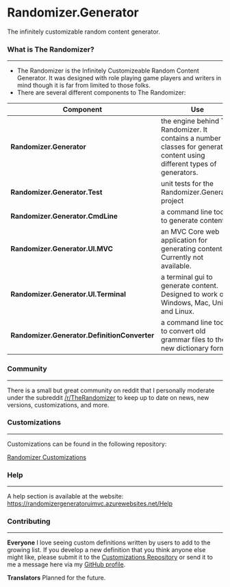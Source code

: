# Randomizer.Generator
The infinitely customizable random content generator.

### What is The Randomizer? ###
---
* The Randomizer is the Infinitely Customizeable Random Content Generator.  It was designed with role playing game players and writers in mind though it is far from limited to those folks.
* There are several different components to The Randomizer:

| Component | Use | File |
| -- | -- | -- |
| **Randomizer.Generator** | the engine behind The Randomizer.  It contains a number of classes for generating content using different types of generators. | Rnd.Gen.dll |
| **Randomizer.Generator.Test** | unit tests for the Randomizer.Generator project | _N/A_ |
| **Randomizer.Generator.CmdLine** | a command line tool to generate content. | Rnd.Gen.CLI.exe |
| **Randomizer.Generator.UI.MVC** | an MVC Core web application for generating content. Currently not available. | _N/A_ |
| **Randomizer.Generator.UI.Terminal** | a terminal gui to generate content.  Designed to work on Windows, Mac, Unix, and Linux. | Rnd.Gen.UIT.exe |
| **Randomizer.Generator.DefinitionConverter** | a command line tool to convert old grammar files to the new dictionary format | Rnd.Gen.Conv.exe |

### Community ###
---
There is a small but great community on reddit that I personally moderate under the subreddit [/r/TheRandomizer](http://www.reddit.com/r/therandomizer) to keep up to date on news, new versions, customizations, and more.

### Customizations ###
---
Customizations can be found in the following repository:

[Randomizer Customizations](https://github.com/melance/TheRandomizerCustomizations)

### Help ###
---
A help section is available at the website: https://randomizergeneratoruimvc.azurewebsites.net/Help

### Contributing ###
---
**Everyone**
I love seeing custom definitions written by users to add to the growing list.  If you develop a new definition that you think anyone else might like, please submit it to the [Customizations Repository](https://github.com/melance/TheRandomizerCustomizations) or send it to me a message here via my [GitHub profile](https://github.com/melance).

**Translators**
Planned for the future.

